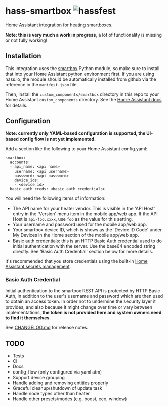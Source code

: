 # hass-smartbox ![hassfest](https://github.com/graham33/hass-smartbox/workflows/Validate%20with%20hassfest/badge.svg)
Home Assistant integration for heating smartboxes.


**Note: this is very much a work in progress**, a lot of functionality is
missing or not fully working!

## Installation
This integration uses the [smartbox] Python module, so make sure to install that
into your Home Assistant python environment first. If you are using hass.io, the
module should be automatically installed from github via the reference in the
`manifest.json` file.

Then, install the `custom_components/smartbox` directory in this repo to your
Home Assistant `custom_components` directory. See the [Home Assistant docs] for
details.

## Configuration
**Note: currently only YAML-based configuration is supported, the UI-based
config flow is not yet implemented.**

Add a section like the following to your Home Assistant config.yaml:

```
smartbox:
  accounts:
  - api_name: <api name>
    username: <api username>
    password: <api password>
    device_ids:
    - <device id>
  basic_auth_creds: <basic auth credentials>
```

You will need the following items of information:
* The API name for your heater vendor. This is visible in the 'API Host' entry
  in the 'Version' menu item in the mobile app/web app. If the API Host is
  `api-foo.xxxx`, use `foo` as the value for this setting.
* Your username and password used for the mobile app/web app.
* Your smartbox device ID, which is shows as the 'Device ID Code' under My
  Devices in the Home section of the mobile app/web app.
* Basic auth credentials: this is an HTTP Basic Auth credential used to do
  initial authentication with the server. Use the base64 encoded string
  directly. See 'Basic Auth Credential' section below for more details.

It's recommended that you store credentials using the built-in [Home Assistant
secrets management].

### Basic Auth Credential
Initial authentication to the smartbox REST API is protected by HTTP Basic Auth,
in addition to the user's username and password which are then used to obtain an
access token. In order not to undermine the security layer it provides, and also
because it might change over time or vary between implementations, **the token
is not provided here and system owners need to find it themselves**.

See [CHANGELOG.md](./CHANGELOG.md) for release notes.

## TODO
* Tests
* CI
* Docs
* config_flow (only configured via yaml atm)
* Support device grouping
* Handle adding and removing entities properly
* Graceful cleanup/shutdown of update task
* Handle node types other than heater
* Handle other presets/modes (e.g. boost, eco, window)

[Home Assistant docs]: https://developers.home-assistant.io/docs/creating_integration_file_structure
[Home Assistant secrets management]: https://www.home-assistant.io/docs/configuration/secrets/
[smartbox]: https://github.com/graham33/smartbox
